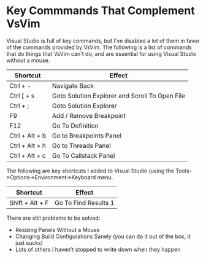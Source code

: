 # Key Commmands That Complement VsVim

Visual Studio is full of key commands, but I've disabled a lot of them in favor of the commands provided by VsVim. The following is a list of commands that do things that VsVim can't do, and are essential for using Visual Studio without a mouse.

| Shortcut   |   Effect      |
|------------|---------------|
| Ctrl + -   | Navigate Back |
| Ctrl [ + s | Goto Solution Explorer and Scroll To Open File |
| Ctrl + ;   | Goto Solution Explorer |
| F9 | Add / Remove Breakpoint | 
| F12 | Go To Definition | 
| Ctrl + Alt + b | Go to Breakpoints Panel | 
| Ctrl + Alt + h | Go to Threads Panel | 
| Ctrl + Alt + c | Go To Callstack Panel | 


The following are key shortcuts I added to Visual Studio (using the Tools->Options->Environment->Keyboard menu. 

| Shortcut | Effect | 
|----------|--------|
| Shift + Alt + F | Go To Find Results 1 | 

There are still problems to be solved: 
* Resizing Panels Without a Mouse
* Changing Build Configurations Sanely (you can do it out of the box, it just sucks)
* Lots of others I haven't stopped to write down when they happen
